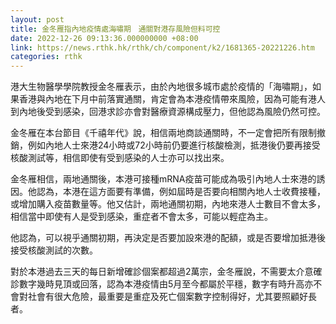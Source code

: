 ```yaml
---
layout: post
title: 金冬雁指內地疫情處海嘯期　通關對港存風險但料可控
date: 2022-12-26 09:13:36.000000000 +08:00
link: https://news.rthk.hk/rthk/ch/component/k2/1681365-20221226.htm
categories: rthk
---
```


港大生物醫學學院教授金冬雁表示，由於內地很多城市處於疫情的「海嘯期」，如果香港與內地在下月中前落實通關，肯定會為本港疫情帶來風險，因為可能有港人到內地後受到感染，回港求診亦會對醫療資源構成壓力，但他認為風險仍然可控。

金冬雁在本台節目《千禧年代》說，相信兩地商談通關時，不一定會把所有限制撤銷，例如內地人士來港24小時或72小時前仍要進行核酸檢測，抵港後仍要再接受核酸測試等，相信即使有受到感染的人士亦可以找出來。

金冬雁相信，兩地通關後，本港可接種mRNA疫苗可能成為吸引內地人士來港的誘因。他認為，本港在這方面要有準備，例如屆時是否要向相關內地人士收費接種，或增加購入疫苗數量等。他又估計，兩地通關初期，內地來港人士數目不會太多，相信當中即使有人是受到感染，重症者不會太多，可能以輕症為主。

他認為，可以視乎通關初期，再決定是否要加設來港的配額，或是否要增加抵港後接受核酸測試的次數。

對於本港過去三天的每日新增確診個案都超過2萬宗，金冬雁說，不需要太介意確診數字幾時見頂或回落，認為本港疫情由5月至今都屬於平穩，數字有時升高亦不會對社會有很大危險，最重要是重症及死亡個案數字控制得好，尤其要照顧好長者。
